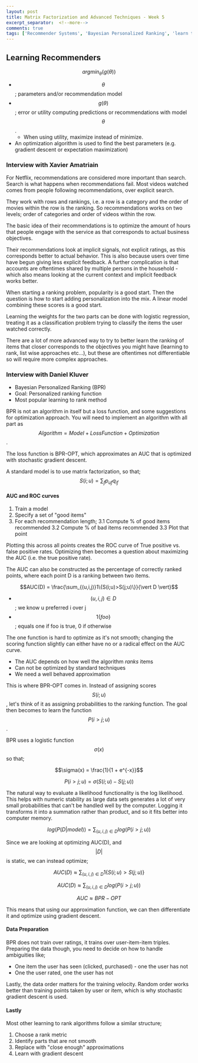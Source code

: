 ```yaml
---
layout: post
title: Matrix Factorization and Advanced Techniques - Week 5
excerpt_separator:  <!--more-->
comments: true
tags: ['Recommender Systems', 'Bayesian Personalized Ranking', 'learn to rank']
---
```


## Learning Recommenders

$$argmin_{\theta}(g(\theta))$$

* $$\theta$$; parameters and/or recommendation model
* $$g(\theta)$$; error or utility computing predictions or recommendations with model $$\theta$$.
  * When using utility, maximize instead of minimize.
* An optimization algorithm is used to find the best parameters (e.g. gradient descent or expectation maximization)

### Interview with Xavier Amatriain
For Netflix, recommendations are considered more important than search. Search is what happens when recommendations fail. Most videos watched comes from people following recommendations, over explicit search.

They work with rows and rankings, i.e. a row is a category and the order of movies within the row is the ranking. So recommendations works on two levels; order of categories and order of videos within the row.

The basic idea of their recommendations is to optimize the amount of hours that people engage with the service as that corresponds to actual business objectives.

Their recommendations look at implicit signals, not explicit ratings, as this corresponds better to actual behavior. This is also because users over time have begun giving less explicit feedback. A further complication is that accounts are oftentimes shared by multiple persons in the household - which also means looking at the current context and implicit feedback works better.

When starting a ranking problem, popularity is a good start. Then the question is how to start adding personalization into the mix. A linear model combining these scores is a good start.

Learning the weights for the two parts can be done with logistic regression, treating it as a classification problem trying to classify the items the user watched correctly.

There are a lot of more advanced way to try to better learn the ranking of items that closer corresponds to the objectives you might have (learning to rank, list wise approaches etc...), but these are oftentimes not differentiable so will require more complex approaches.

<!--more-->

### Interview with Daniel Kluver
* Bayesian Personalized Ranking (BPR)
* Goal: Personalized ranking function
* Most popular learning to rank method

BPR is not an algorithm in itself but a loss function, and some suggestions for optimization approach. You will need to implement an algorithm with all part as $$Algorithm = Model + Loss Function + Optimization$$.

The loss function is BPR-OPT, which approximates an AUC that is optimized with stochastic gradient descent.

A standard model is to use matrix factorization, so that;
$$S(i;u) = \sum_f{p_{uf}q_{if}}$$

#### AUC and ROC curves
1. Train a model
2. Specify a set of "good items"
3. For each recommendation length;
  3.1 Compute % of good items recommended
  3.2 Compute % of bad items recommended
  3.3 Plot that point

Plotting this across all points creates the ROC curve of True positive vs. false positive rates. Optimizing then becomes a question about maximizing the AUC (i.e. the true positive rate).

The AUC can also be constructed as the percentage of correctly ranked points, where each point D is a ranking between two items.

$$AUC(D) = \frac{\sum_{(u,i,j)}1\{S(i;u)>S(j;u)\}}{\vert D \vert}$$

* $$(u,i,j) \in D$$; we know u preferred i over j
* $$1\{foo\}$$; equals one if foo is true, 0 if otherwise

The one function is hard to optimize as it's not smooth; changing the scoring function slightly can either have no or a radical effect on the AUC curve.

* The AUC depends on how well the algorithm _ranks_ items
* Can not be optimized by standard techniques
* We need a well behaved approximation

This is where BPR-OPT comes in. Instead of assigning scores $$S(i;u)$$, let's think of it as assigning probabilities to the ranking function. The goal then becomes to learn the function $$P(i > j;u)$$.

BPR uses a logistic function $$\sigma(x)$$ so that;

$$\sigma(x) = \frac{1}{1 + e^{-x}}$$

$$P(i > j; u) = \sigma(S(i;u) - S(j;u))$$

The natural way to evaluate a likelihood functionality is the log likelihood. This helps with numeric stability as large data sets generates a lot of very small probabilities that can't be handled well by the computer. Logging it transforms it into a summation rather than product, and so it fits better into computer memory.

$$log(P(D \vert model)) = \sum_{(u,i,j) \in D} log(P(i > j;u))$$

Since we are looking at optimizing AUC(D), and $$\vert D \vert$$ is static, we can instead optimize;

$$AUC(D) \approx \sum_{(u,i,j) \in D}1\{S(i;u)>S(j;u)\}$$

$$AUC(D) \approx \sum_{(u,i,j) \in D} log(P(i > j;u))$$

$$AUC \approx BPR-OPT$$

This means that using our approximation function, we can then differentiate it and optimize using gradient descent.

#### Data Preparation
BPR does not train over ratings, it trains over user-item-item triples. Preparing the data though, you need to decide on how to handle ambiguities like;

* One item the user has seen (clicked, purchased) - one the user has not
* One the user rated, one the user has not

Lastly, the data order matters for the training velocity. Random order works better than training points taken by user or item, which is why stochastic gradient descent is used.

#### Lastly
Most other learning to rank algorithms follow a similar structure;

1. Choose a rank metric
2. Identify parts that are not smooth
3. Replace with "close enough" approximations
4. Learn with gradient descent

